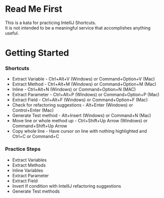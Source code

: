 # Read Me First
This is a kata for practicing IntelliJ Shortcuts.  
It is not intended to be a meaningful service that accomplishes anything useful.

# Getting Started

### Shortcuts

* Extract Variable - Ctrl+Alt+V (Windows) or Command+Option+V (Mac)
* Extract Method - Ctrl+Alt+M (Windows) or Command+Option+M (Mac)
* Inline - Ctrl+Alt+N (Windows) or Command+Option+N (MAC)
* Extract Parameter - Ctrl+Alt+P (Windows) or Command+Option+P (Mac)
* Extract Field - Ctrl+Alt+F (Windows) or Command+Option+F (Mac)
* Check for refactoring suggestions - Alt+Enter (Windows) or Control+Enter (Mac)
* Generate Test method - Alt+Insert (Windows) or Command+N (Mac)
* Move line or whole method up - Ctrl+Shift+Up Arrow (Windows) or Command+Shift+Up Arrow
* Copy whole line - Have cursor on line with nothing highlighted and Ctrl+C or Command+C

### Practice Steps

* Extract Variables
* Extract Methods
* Inline Variables
* Extract Parameter
* Extract Field
* Invert If condition with IntelliJ refactoring suggestions
* Generate Test methods

